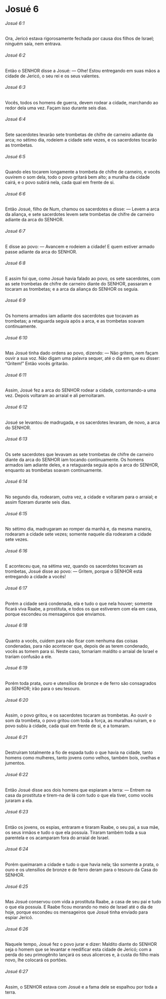 # Josué 6

###### Josué 6:1

Ora, Jericó estava rigorosamente fechada por causa dos filhos de Israel; ninguém saía, nem entrava.

###### Josué 6:2

Então o SENHOR disse a Josué: — Olhe! Estou entregando em suas mãos a cidade de Jericó, o seu rei e os seus valentes.

###### Josué 6:3

Vocês, todos os homens de guerra, devem rodear a cidade, marchando ao redor dela uma vez. Façam isso durante seis dias.

###### Josué 6:4

Sete sacerdotes levarão sete trombetas de chifre de carneiro adiante da arca; no sétimo dia, rodeiem a cidade sete vezes, e os sacerdotes tocarão as trombetas.

###### Josué 6:5

Quando eles tocarem longamente a trombeta de chifre de carneiro, e vocês ouvirem o som dela, todo o povo gritará bem alto; a muralha da cidade cairá, e o povo subirá nela, cada qual em frente de si.

###### Josué 6:6

Então Josué, filho de Num, chamou os sacerdotes e disse: — Levem a arca da aliança, e sete sacerdotes levem sete trombetas de chifre de carneiro adiante da arca do SENHOR.

###### Josué 6:7

E disse ao povo: — Avancem e rodeiem a cidade! E quem estiver armado passe adiante da arca do SENHOR.

###### Josué 6:8

E assim foi que, como Josué havia falado ao povo, os sete sacerdotes, com as sete trombetas de chifre de carneiro diante do SENHOR, passaram e tocaram as trombetas; e a arca da aliança do SENHOR os seguia.

###### Josué 6:9

Os homens armados iam adiante dos sacerdotes que tocavam as trombetas; a retaguarda seguia após a arca, e as trombetas soavam continuamente.

###### Josué 6:10

Mas Josué tinha dado ordens ao povo, dizendo: — Não gritem, nem façam ouvir a sua voz. Não digam uma palavra sequer, até o dia em que eu disser: “Gritem!” Então vocês gritarão.

###### Josué 6:11

Assim, Josué fez a arca do SENHOR rodear a cidade, contornando-a uma vez. Depois voltaram ao arraial e ali pernoitaram.

###### Josué 6:12

Josué se levantou de madrugada, e os sacerdotes levaram, de novo, a arca do SENHOR.

###### Josué 6:13

Os sete sacerdotes que levavam as sete trombetas de chifre de carneiro diante da arca do SENHOR iam tocando continuamente. Os homens armados iam adiante deles, e a retaguarda seguia após a arca do SENHOR, enquanto as trombetas soavam continuamente.

###### Josué 6:14

No segundo dia, rodearam, outra vez, a cidade e voltaram para o arraial; e assim fizeram durante seis dias.

###### Josué 6:15

No sétimo dia, madrugaram ao romper da manhã e, da mesma maneira, rodearam a cidade sete vezes; somente naquele dia rodearam a cidade sete vezes.

###### Josué 6:16

E aconteceu que, na sétima vez, quando os sacerdotes tocavam as trombetas, Josué disse ao povo: — Gritem, porque o SENHOR está entregando a cidade a vocês!

###### Josué 6:17

Porém a cidade será condenada, ela e tudo o que nela houver; somente ficará viva Raabe, a prostituta, e todos os que estiverem com ela em casa, porque escondeu os mensageiros que enviamos.

###### Josué 6:18

Quanto a vocês, cuidem para não ficar com nenhuma das coisas condenadas, para não acontecer que, depois de as terem condenado, vocês as tomem para si. Neste caso, tornariam maldito o arraial de Israel e trariam confusão a ele.

###### Josué 6:19

Porém toda prata, ouro e utensílios de bronze e de ferro são consagrados ao SENHOR; irão para o seu tesouro.

###### Josué 6:20

Assim, o povo gritou, e os sacerdotes tocaram as trombetas. Ao ouvir o som da trombeta, o povo gritou com toda a força, as muralhas ruíram, e o povo subiu à cidade, cada qual em frente de si, e a tomaram.

###### Josué 6:21

Destruíram totalmente a fio de espada tudo o que havia na cidade, tanto homens como mulheres, tanto jovens como velhos, também bois, ovelhas e jumentos.

###### Josué 6:22

Então Josué disse aos dois homens que espiaram a terra: — Entrem na casa da prostituta e tirem-na de lá com tudo o que ela tiver, como vocês juraram a ela.

###### Josué 6:23

Então os jovens, os espias, entraram e tiraram Raabe, o seu pai, a sua mãe, os seus irmãos e tudo o que ela possuía. Tiraram também toda a sua parentela e os acamparam fora do arraial de Israel.

###### Josué 6:24

Porém queimaram a cidade e tudo o que havia nela; tão somente a prata, o ouro e os utensílios de bronze e de ferro deram para o tesouro da Casa do SENHOR.

###### Josué 6:25

Mas Josué conservou com vida a prostituta Raabe, a casa de seu pai e tudo o que ela possuía. E Raabe ficou morando no meio de Israel até o dia de hoje, porque escondeu os mensageiros que Josué tinha enviado para espiar Jericó.

###### Josué 6:26

Naquele tempo, Josué fez o povo jurar e dizer: Maldito diante do SENHOR seja o homem que se levantar e reedificar esta cidade de Jericó; com a perda do seu primogênito lançará os seus alicerces e, à custa do filho mais novo, lhe colocará os portões.

###### Josué 6:27

Assim, o SENHOR estava com Josué e a fama dele se espalhou por toda a terra.

